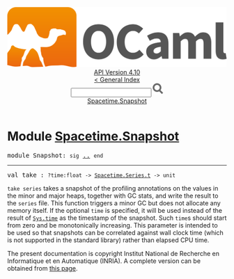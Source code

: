 <!-- ((! set title API !)) ((! set documentation !)) ((! set api !)) ((! set nobreadcrumb !)) -->
<div class="api"><header><nav class="toc brand"><a class="brand" href="https://ocaml.org/"><img src="colour-logo-gray.svg" class="svg" alt="OCaml"></a></nav><nav class="toc"><div class="toc_version"><a href="/docs" id="version-select">API Version 4.10</a></div><a href="index.html">&lt; General Index</a><div class="api_search"><input type="text" name="apisearch" id="api_search" oninput="mySearch(false);" onkeypress="this.oninput();" onclick="this.oninput();" onpaste="this.oninput();">
<img src="search_icon.svg" alt="Search" class="svg" onclick="mySearch(false)"></div>
<div id="search_results"></div><div class="toc_title"><a href="#top">Spacetime.Snapshot</a></div><ul></ul></nav></header>

<h1>Module <a href="type_Spacetime.Snapshot.html">Spacetime.Snapshot</a></h1>

<pre><span id="MODULESnapshot"><span class="keyword">module</span> Snapshot</span>: <code class="code"><span class="keyword">sig</span></code> <a href="Spacetime.Snapshot.html">..</a> <code class="code"><span class="keyword">end</span></code></pre><hr width="100%">

<pre><span id="VALtake"><span class="keyword">val</span> take</span> : <code class="type">?time:float -&gt; <a href="Spacetime.Series.html#TYPEt">Spacetime.Series.t</a> -&gt; unit</code></pre><div class="info ">
<div class="info-desc">
<p><code class="code">take&nbsp;series</code> takes a snapshot of the profiling annotations on the values
      in the minor and major heaps, together with GC stats, and write the
      result to the <code class="code">series</code> file.  This function triggers a minor GC but does
      not allocate any memory itself.
      If the optional <code class="code">time</code> is specified, it will be used instead of the
      result of <a href="Sys.html#VALtime"><code class="code"><span class="constructor">Sys</span>.time</code></a> as the timestamp of the snapshot.  Such <code class="code">time</code>s
      should start from zero and be monotonically increasing.  This parameter
      is intended to be used so that snapshots can be correlated against wall
      clock time (which is not supported in the standard library) rather than
      elapsed CPU time.</p>
</div>
</div>

<div class="copyright">The present documentation is copyright Institut National de Recherche en Informatique et en Automatique (INRIA). A complete version can be obtained from <a href="http://caml.inria.fr/pub/docs/manual-ocaml/">this page</a>.</div></div>